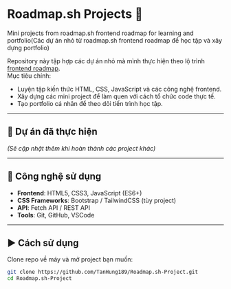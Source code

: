 # Roadmap.sh Projects 🚀
Mini projects from roadmap.sh frontend roadmap for learning and portfolio(Các dự án nhỏ từ roadmap.sh frontend roadmap để học tập và xây dựng portfolio)

Repository này tập hợp các dự án nhỏ mà mình thực hiện theo lộ trình [frontend roadmap](https://roadmap.sh/frontend/projects).  
Mục tiêu chính:
- Luyện tập kiến thức HTML, CSS, JavaScript và các công nghệ frontend.
- Xây dựng các mini project để làm quen với cách tổ chức code thực tế.
- Tạo portfolio cá nhân để theo dõi tiến trình học tập.

---

## 📂 Dự án đã thực hiện
_(Sẽ cập nhật thêm khi hoàn thành các project khác)_

---

## 🚀 Công nghệ sử dụng
- **Frontend**: HTML5, CSS3, JavaScript (ES6+)
- **CSS Frameworks**: Bootstrap / TailwindCSS (tùy project)
- **API**: Fetch API / REST API
- **Tools**: Git, GitHub, VSCode

---

## ▶️ Cách sử dụng
Clone repo về máy và mở project bạn muốn:
```bash
git clone https://github.com/TanHung189/Roadmap.sh-Project.git
cd Roadmap.sh-Project
